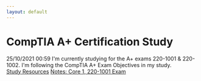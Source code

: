 ```yaml
---
layout: default
---
```


# CompTIA A+ Certification Study

25/10/2021 00:59
I'm currently studying for the A+ exams 220-1001 & 220-1002. I'm following the CompTIA A+ Exam Objectives in my study.  
[Study Resources](:/9d94fc13138548b68a06653a2ef2d552)
[Notes: Core 1, 220-1001 Exam](:/1636d7b607044bbc84a5f7ec90005bf1)
